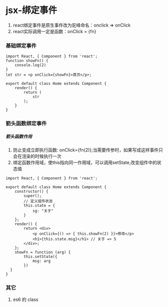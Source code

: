 # jsx-绑定事件
1. react绑定事件是原生事件改为驼峰命名：onclick => onClick
2. react实际调用一定是函数：onClick = {fn}

### 基础绑定事件
```
import React, { Component } from 'react';
function showFn() {
    console.log(2)
}
let str = <p onClick={showFn}>首页</p>;

export default class Home extends Component {
    render() {
        return (
            str
        );
    }
}
```

### 箭头函数绑定事件
##### 箭头函数作用
1. 防止变成立即执行函数: onClick={fn(2)};当需要传参时，如果写成这样事件只会在渲染的时候执行一次
2. 绑定函数作用域，使this指向同一作用域，可以调用setState,改变组件中的状态值

```
import React, { Component } from 'react';

export default class Home extends Component {
    constructor() {
        super();
        // 定义组件状态
        this.state = {
            sg: "关于"
        }
    };
    render() {
        return <div>
            <p onClick={() => { this.showFn(2) }}>修改</p>
            <h1>{this.state.msg}</h1> // 关于 => 5
        </div>;
    };
    showFn = function (arg) {
        this.setState({
            msg: arg
        })
  }
}
```

### 其它
1. es6 的 class
